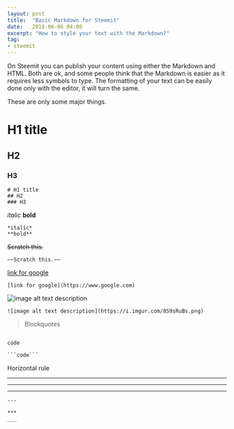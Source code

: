```yaml
---
layout: post
title:  "Basic Markdown for Steemit"
date:   2018-06-06 04:00
excerpt: "How to style your text with the Markdown?"
tag:
- steemit 
---
```



On Steemit you can publish your content using either the Markdown and HTML. Both are ok, and some people think that the Markdown is easier as it requires less symbols to type.
The formatting of your text can be easily done only with the editor, it will turn the same.

These are only some major things.

# H1 title
## H2
### H3
```
# H1 title
## H2
### H3
```
*italic*
**bold**
```
*italic*
**bold**
```
~~Scratch this.~~

```
~~Scratch this.~~
```

[link for google](https://www.google.com)

```
[link for google](https://www.google.com)
```

![image alt text description](https://i.imgur.com/8S9sRuBs.png)

```
![image alt text description](https://i.imgur.com/8S9sRuBs.png)
```

> Blockquotes

```> Blockquotes
```

```code```

```
```code```
```

Horizontal rule 

---

***
___

```
---

***
___

```
